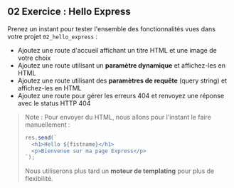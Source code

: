 ## 02 Exercice :  Hello Express

Prenez un instant pour tester l'ensemble des fonctionnalités vues dans votre projet `02_hello_express` :

- Ajoutez une route d'accueil affichant un titre HTML et une image de votre choix
- Ajoutez une route utilisant un **paramètre dynamique** et affichez-les en HTML
- Ajoutez une route utilisant des **paramètres de requête** (query string) et affichez-les en HTML
- Ajoutez une route pour gérer les erreurs 404 et renvoyez une réponse avec le status HTTP 404

> Note : Pour envoyer du HTML, nous allons pour l'instant le faire manuellement :
> ```js
> res.send(`
>   <h1>Hello ${fistname}</h1>
>   <p>Bienvenue sur ma page Express</p>
> `);
> ```
> Nous utiliserons plus tard un **moteur de templating** pour plus de flexibilité.